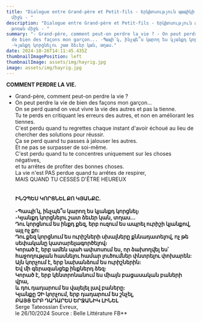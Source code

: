 ```yaml
---
title: "Dialogue entre Grand-père et Petit-fils - Երկխոսություն պապիկի և թոռան
  միջև - "
description: "Dialogue entre Grand-père et Petit-fils - Երկխոսություն պապիկի և
  թոռան միջև - "
summary: "- Grand-père, comment peut-on perdre la vie ? - On peut perdre la vie
  de bien des façons mon garçon... -Պապի՛կ, ինչպե՞ս կարող ես կյանքդ կորցնել։
  -Կյանքդ կորցնելու շատ ձեւեր կան, տղաս."
date: 2024-10-26T14:11:45.435Z
thumbnailImagePosition: left
thumbnailImage: assets/img/hayrig.jpg
image: assets/img/hayrig.jpg
---
```

**COMMENT PERDRE LA VIE.**

* Grand-père, comment peut-on perdre la vie ?
* On peut perdre la vie de bien des façons mon garçon...\
  On se perd quand on veut vivre la vie des autres et pas la tienne.\
  Tu te perds en critiquant les erreurs des autres, et non en améliorant les tiennes.\
  C'est perdu quand tu regrettes chaque instant d'avoir échoué au lieu de chercher des solutions pour réussir.\
  Ça se perd quand tu passes à jalouser les autres.\
  Et ne pas se surpasser de soi-même.\
  C'est perdu quand tu te concentres uniquement sur les choses négatives,\
  et tu arrêtes de profiter des bonnes choses.\
  La vie n'est PAS perdue quand tu arrêtes de respirer,\
  MAIS QUAND TU CESSES D'ÊTRE HEUREUX\
  \
  \
  **ԻՆՉՊԵՍ ԿՈՐՑՆԵԼ ՔՈ ԿՅԱՆՔԸ.**\
  **\
  -Պապի՛կ, ինչպե՞ս կարող ես կյանքդ կորցնել։**\
  **\-Կյանքդ կորցնելու շատ ձեւեր կան, տղաս...\
  Դու կորցնում ես ինքդ քեզ, երբ ուզում ես ապրել ուրիշի կյանքով, այլ ոչ քո:\
  Դու քեզ կորցնում ես ուրիշների սխալները քննադատելով, ոչ թե սեփականը կատարելագործելով։\
  Կորած է, երբ ամեն պահ ափսոսում ես, որ ձախողվել ես՝ հաջողության հասնելու համար լուծումներ փնտրելու փոխարեն:\
  Այն կորչում է, երբ նախանձում ես ուրիշներին:\
  Եվ մի գերազանցեք ինքներդ ձեզ:\
  Կորած է, երբ կենտրոնանում ես միայն բացասական բաների վրա,\
  և դու դադարում ես վայելել լավ բաները:\
  Կյանքը ՉԻ կորչում, երբ դադարում ես շնչել,\
  ԲԱՅՑ ԵՐԲ ԴԱԴԱՐԵՍ ԵՐՋԱՆԻԿ ԼԻՆԵԼ**\
  Serge Tateossian Evreux,\
  le 26/10/2024 Source : Belle Littérature FB\*\*